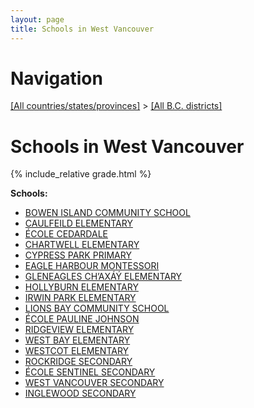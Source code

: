 ```yaml
---
layout: page
title: Schools in West Vancouver
---
```

# Navigation

[[All countries/states/provinces]](../..) > [[All B.C. districts]](..)

# Schools in West Vancouver

{% include_relative grade.html %}

**Schools:**

- [BOWEN ISLAND COMMUNITY SCHOOL](BOWEN_ISLAND_COMMUNITY_SCHOOL.md)
- [CAULFEILD ELEMENTARY](CAULFEILD_ELEMENTARY.md)
- [ÉCOLE CEDARDALE](ÉCOLE_CEDARDALE.md)
- [CHARTWELL ELEMENTARY](CHARTWELL_ELEMENTARY.md)
- [CYPRESS PARK PRIMARY](CYPRESS_PARK_PRIMARY.md)
- [EAGLE HARBOUR MONTESSORI](EAGLE_HARBOUR_MONTESSORI.md)
- [GLENEAGLES CH’AXÁÝ ELEMENTARY](GLENEAGLES_CH’AXÁÝ_ELEMENTARY.md)
- [HOLLYBURN ELEMENTARY](HOLLYBURN_ELEMENTARY.md)
- [IRWIN PARK ELEMENTARY](IRWIN_PARK_ELEMENTARY.md)
- [LIONS BAY COMMUNITY SCHOOL](LIONS_BAY_COMMUNITY_SCHOOL.md)
- [ÉCOLE PAULINE JOHNSON](ÉCOLE_PAULINE_JOHNSON.md)
- [RIDGEVIEW ELEMENTARY](RIDGEVIEW_ELEMENTARY.md)
- [WEST BAY ELEMENTARY](WEST_BAY_ELEMENTARY.md)
- [WESTCOT ELEMENTARY](WESTCOT_ELEMENTARY.md)
- [ROCKRIDGE SECONDARY](ROCKRIDGE_SECONDARY.md)
- [ÉCOLE SENTINEL SECONDARY](ÉCOLE_SENTINEL_SECONDARY.md)
- [WEST VANCOUVER SECONDARY](WEST_VANCOUVER_SECONDARY.md)
- [INGLEWOOD SECONDARY](INGLEWOOD_SECONDARY.md)
